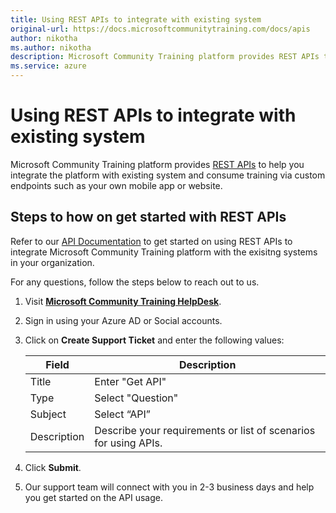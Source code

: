 ```yaml
---
title: Using REST APIs to integrate with existing system
original-url: https://docs.microsoftcommunitytraining.com/docs/apis
author: nikotha
ms.author: nikotha
description: Microsoft Community Training platform provides REST APIs to help you integrate the platform with existing system and consume training via custom endpoints such as your own mobile app or website.
ms.service: azure
---
```


# Using REST APIs to integrate with existing system

Microsoft Community Training platform provides [REST APIs](../../rest-api-management/api-documentation.md) to help you integrate the platform with existing system and consume training via custom endpoints such as your own mobile app or website.

## Steps to how on get started with REST APIs

Refer to our [API Documentation](../../rest-api-management/api-documentation.md) to get started on using REST APIs to integrate Microsoft Community Training platform with the exisitng systems in your organization.

For any questions, follow the steps below to reach out to us.

1. Visit [**Microsoft Community Training HelpDesk**](https://go.microsoft.com/fwlink/?linkid=2104630).

2. Sign in using your Azure AD or Social accounts.

3. Click on **Create Support Ticket** and enter the following values:

    |Field |Description|
    |---|---|
    |Title |Enter "Get API"|
    |Type |Select "Question"|
    |Subject |Select “API”|
    |Description |Describe your requirements or list of scenarios for using APIs. |

4. Click **Submit**.

5. Our support team will connect with you in 2-3 business days and help you get started on the API usage.
